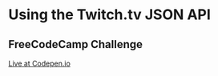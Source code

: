 # Using the Twitch.tv JSON API

## FreeCodeCamp Challenge

[Live at Codepen.io](https://codepen.io/andreferreira-me/full/JWdoaq/)